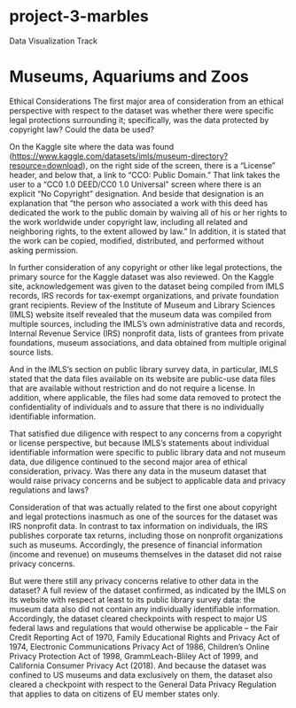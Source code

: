 # project-3-marbles
  Data Visualization Track

  # Museums, Aquariums and Zoos





Ethical Considerations
The first major area of consideration from an ethical perspective with respect to the dataset was whether there were specific legal protections surrounding it; specifically, was the data protected by copyright law? Could the data be used?

On the Kaggle site where the data was found (https://www.kaggle.com/datasets/imls/museum-directory?resource=download), on the right side of the screen, there is a “License” header, and below that, a link to “CCO: Public Domain.”  That link takes the user to a “CC0 1.0 DEED/CC0 1.0 Universal” screen where there is an explicit “No Copyright” designation. And beside that designation is an explanation that “the person who associated a work with this deed has dedicated the work to the public domain by waiving all of his or her rights to the work worldwide under copyright law, including all related and neighboring rights, to the extent allowed by law.” In addition, it is stated that the work can be copied, modified, distributed, and performed without asking permission.

In further consideration of any copyright or other like legal protections, the primary source for the Kaggle dataset was also reviewed. On the Kaggle site, acknowledgement was given to the dataset being compiled from IMLS records, IRS records for tax-exempt organizations, and private foundation grant recipients. Review of the Institute of Museum and Library Sciences (IMLS) website itself revealed that the museum data was compiled from multiple sources, including the IMLS’s own administrative data and records, Internal Revenue Service (IRS) nonprofit data, lists of grantees from private foundations, museum associations, and data obtained from multiple original source lists.

And in the IMLS’s section on public library survey data, in particular, IMLS stated that the data files available on its website are public-use data files that are available without restriction and do not require a license. In addition, where applicable, the files had some data removed to protect the confidentiality of individuals and to assure that there is no individually identifiable information.

That satisfied due diligence with respect to any concerns from a copyright or license perspective, but because IMLS’s statements about individual identifiable information were specific to public library data and not museum data, due diligence continued to the second major area of ethical consideration, privacy. Was there any data in the museum dataset that would raise privacy concerns and be subject to applicable data and privacy regulations and laws?

Consideration of that was actually related to the first one about copyright and legal protections inasmuch as one of the sources for the dataset was IRS nonprofit data. In contrast to tax information on individuals, the IRS publishes corporate tax returns, including those on nonprofit organizations such as museums. Accordingly, the presence of financial information (income and revenue) on museums themselves in the dataset did not raise privacy concerns.

But were there still any privacy concerns relative to other data in the dataset? A full review of the dataset confirmed, as indicated by the IMLS on its website with respect at least to its public library survey data: the museum data also did not contain any individually identifiable information. Accordingly, the dataset cleared checkpoints with respect to major US federal laws and regulations that would otherwise be applicable – the Fair Credit Reporting Act of 1970, Family Educational Rights and Privacy Act of 1974, Electronic Communications Privacy Act of 1986, Children’s Online Privacy Protection Act of 1998, GrammLeach-Bliley Act of 1999, and California Consumer Privacy Act (2018). And because the dataset was confined to US museums and data exclusively on them, the dataset also cleared a checkpoint with respect to the General Data Privacy Regulation that applies to data on citizens of EU member states only.
